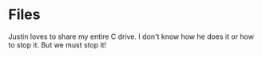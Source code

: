# Files
Justin loves to share my entire C drive. I don't know how he does it or how to stop it. But we must stop it!
